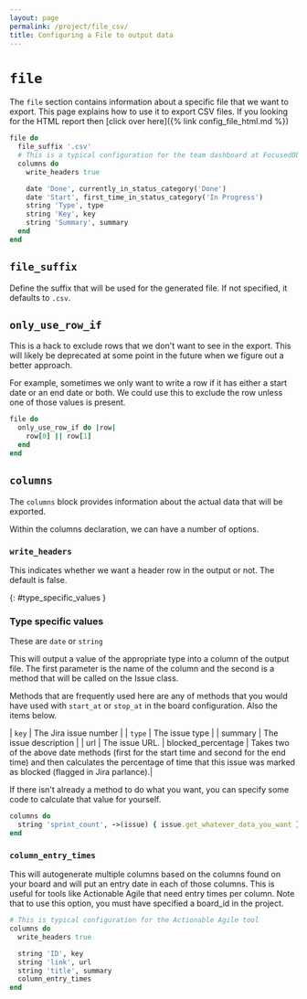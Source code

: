 ```yaml
---
layout: page
permalink: /project/file_csv/
title: Configuring a File to output data
---
```


# `file`

The `file` section contains information about a specific file that we want to export. This page explains how to use it to export CSV files. If you looking for the HTML report then [click over here]({% link config_file_html.md %})

```ruby
file do
  file_suffix '.csv'
  # This is a typical configuration for the team dashboard at FocusedObjective.com
  columns do
    write_headers true

    date 'Done', currently_in_status_category('Done')
    date 'Start', first_time_in_status_category('In Progress')
    string 'Type', type
    string 'Key', key
    string 'Summary', summary
  end
end
```

## `file_suffix`

Define the suffix that will be used for the generated file. If not specified, it defaults to `.csv`.

## `only_use_row_if`

This is a hack to exclude rows that we don't want to see in the export. This will likely be deprecated at some point in the future when we figure out a better approach.

For example, sometimes we only want to write a row if it has either a start date or an end date or both. We could use this to exclude the row unless one of those values is present.

```ruby
file do
  only_use_row_if do |row|
    row[0] || row[1]
  end
end
```

## `columns`

The `columns` block provides information about the actual data that will be exported.

Within the columns declaration, we can have a number of options.

### `write_headers`

This indicates whether we want a header row in the output or not. The default is false.

{: #type_specific_values }
### Type specific values

These are `date` or `string`

This will output a value of the appropriate type into a column of the output file. The first parameter is the name of the column and the second is a method that will be called on the Issue class. 

Methods that are frequently used here are any of methods that you would have used with `start_at` or `stop_at` in the board configuration. Also the items below.

| `key` | The Jira issue number |
| `type` | The issue type |
| summary | The issue description |
| url | The issue URL.
| blocked_percentage | Takes two of the above date methods (first for the start time and second for the end time) and then calculates the percentage of time that this issue was marked as blocked (flagged in Jira parlance).|

If there isn't already a method to do what you want, you can specify some code to calculate that value for yourself.

```ruby
columns do
  string 'sprint_count', ->(issue) { issue.get_whatever_data_you_want }
end
```

### `column_entry_times`

This will autogenerate multiple columns based on the columns found on your board and will put an entry date in each of those columns. This is useful for tools like Actionable Agile that need entry times per column. Note that to use this option, you must have specified a board_id in the project.

```ruby
# This is typical configuration for the Actionable Agile tool
columns do
  write_headers true

  string 'ID', key
  string 'link', url
  string 'title', summary
  column_entry_times
end
```

